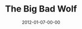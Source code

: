 ---
layout: message
category: message
series: "Big Bad Wolf"
title: "The Big Bad Wolf"
date: 2012-01-07-00-00
message_id: 708
audio-description: "Brian Tome talks about the characteristics of Big Bad Wolf."
audio: "http://www.crossroads.net/players/media/hq/bigbadwolf_01.mp3"
audio-title: "The Big Bad Wolf"
audio-duration: "44:16"
program-description: "The Big Bad Wolf - Program"
program: "http://www.crossroads.net/players/media/hq/01_07-08_12Program.pdf"
program-title: "The Big Bad Wolf"
video-description: "Brian Tome talks about the characteristics of Big Bad Wolf."
video-title: "The Big Bad Wolf"
video: "https://s3.amazonaws.com/crossroadsvideomessages/bigbadwolf_01.mp4"
video-poster: "https://www.crossroads.net/uploadedfiles/bigbadwolf01_still.jpg"
---